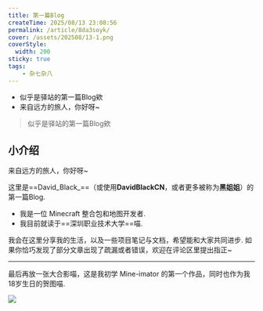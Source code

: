 ```yaml
---
title: 第一篇Blog
createTime: 2025/08/13 23:08:56
permalink: /article/8da3soyk/
cover: /assets/202508/13-1.png
coverStyle:
  width: 200
sticky: true
tags: 
    - 杂七杂八
---
```


- 似乎是驿站的第一篇Blog欸
- 来自远方的旅人，你好呀~ 

<!-- more -->

> 似乎是驿站的第一篇Blog欸

## 小介绍

来自远方的旅人，你好呀~ 

这里是==David_Black_==（或使用**DavidBlackCN**，或者更多被称为**黑姐姐**）的第一篇Blog.

- 我是一位 Minecraft 整合包和地图开发者.
- 我目前就读于==深圳职业技术大学==喵.

我会在这里分享我的生活，以及一些项目笔记与文档，希望能和大家共同进步. 如果你恰巧发现了部分文章出现了疏漏或者错误，欢迎在评论区里提出指正~

---

最后再放一张大合影喵，这是我初学 Mine-imator 的第一个作品，同时也作为我18岁生日的贺图喵.

![](/assets/202508/13-1.png)